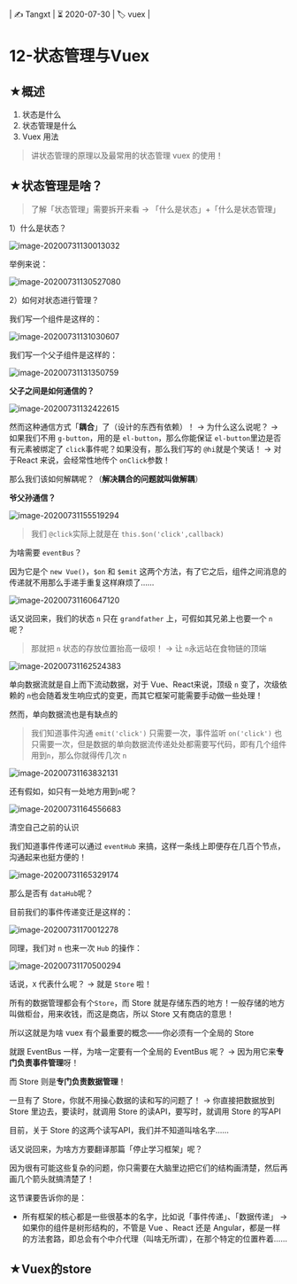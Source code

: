 | ✍️ Tangxt | ⏳ 2020-07-30 | 🏷️ vuex |

# 12-状态管理与Vuex

## ★概述

1. 状态是什么
2. 状态管理是什么
3. Vuex 用法

> 讲状态管理的原理以及最常用的状态管理 vuex 的使用！

## ★状态管理是啥？

> 了解「状态管理」需要拆开来看 -> 「什么是状态」+「什么是状态管理」

1）什么是状态？

![image-20200731130013032](assets/img/image-20200731130013032.png)

举例来说：

![image-20200731130527080](assets/img/image-20200731130527080.png)

2）如何对状态进行管理？

我们写一个组件是这样的：

![image-20200731131030607](assets/img/image-20200731131030607.png)

我们写一个父子组件是这样的：

![image-20200731131350759](assets/img/image-20200731131350759.png)

**父子之间是如何通信的？**

![image-20200731132422615](assets/img/image-20200731132422615.png)

然而这种通信方式「**耦合**」了（设计的东西有依赖）！  -> 为什么这么说呢？ -> 如果我们不用 `g-button`，用的是 `el-button`，那么你能保证 `el-button`里边是否有元素被绑定了 `click`事件呢？如果没有，那么我们写的 `@hi`就是个笑话！ -> 对于React 来说，会经常性地传个 `onClick`参数！

那么我们该如何解耦呢？（**解决耦合的问题就叫做解耦**）

**爷父孙通信？**

![image-20200731155519294](assets/img/image-20200731155519294.png)

> 我们 `@click`实际上就是在 `this.$on('click',callback)`

为啥需要 `eventBus`？

因为它是个 `new Vue()`，`$on` 和 `$emit` 这两个方法，有了它之后，组件之间消息的传递就不用那么手递手重复这样麻烦了……

![image-20200731160647120](assets/img/image-20200731160647120.png)

话又说回来，我们的状态 `n` 只在 `grandfather` 上，可假如其兄弟上也要一个 `n` 呢？

> 那就把 `n` 状态的存放位置抬高一级呗！ -> 让 `n`永远站在食物链的顶端

![image-20200731162524383](assets/img/image-20200731162524383.png)



单向数据流就是自上而下流动数据，对于 Vue、React来说，顶级 `n` 变了，次级依赖的 `n`也会随着发生响应式的变更，而其它框架可能需要手动做一些处理！

然而，单向数据流也是有缺点的

> 我们知道事件沟通 `emit('click')` 只需要一次，事件监听 `on('click')` 也只需要一次，但是数据的单向数据流传递处处都需要写代码，即有几个组件用到`n`，那么你就得传几次 `n`

![image-20200731163832131](assets/img/image-20200731163832131.png)

还有假如，如只有一处地方用到`n`呢？

![image-20200731164556683](assets/img/image-20200731164556683.png)

清空自己之前的认识

我们知道事件传递可以通过 `eventHub` 来搞，这样一条线上即便存在几百个节点，沟通起来也挺方便的！

![image-20200731165329174](assets/img/image-20200731165329174.png)

那么是否有 `dataHub`呢？

目前我们的事件传递变迁是这样的：

![image-20200731170012278](assets/img/image-20200731170012278.png)

同理，我们对 `n` 也来一次 `Hub` 的操作：

![image-20200731170500294](assets/img/image-20200731170500294.png)

话说，`X` 代表什么呢？ -> 就是 `Store` 啦！

所有的数据管理都会有个`Store`，而 Store 就是存储东西的地方！一般存储的地方叫做柜台，用来收钱，而这是商店，所以 Store 又有商店的意思！

所以这就是为啥 vuex 有个最重要的概念——你必须有一个全局的 Store

就跟 EventBus 一样，为啥一定要有一个全局的 EventBus 呢？ -> 因为用它来**专门负责事件管理**呀！

而 Store 则是**专门负责数据管理**！

一旦有了 Store，你就不用操心数据的读和写的问题了！ -> 你直接把数据放到 Store 里边去，要读时，就调用 Store 的读API，要写时，就调用 Store 的写API

目前，关于 Store 的这两个读写API，我们并不知道叫啥名字……

话又说回来，为啥方方要翻译那篇「停止学习框架」呢？

因为很有可能这些复杂的问题，你只需要在大脑里边把它们的结构画清楚，然后再画几个箭头就搞清楚了！

这节课要告诉你的是：

- 所有框架的核心都是一些很基本的名字，比如说「事件传递」、「数据传递」 -> 如果你的组件是树形结构的，不管是 Vue 、React 还是 Angular，都是一样的方法套路，即总会有个中介代理（叫啥无所谓），在那个特定的位置杵着……

## ★Vuex的store













